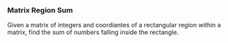 ### Matrix Region Sum

Given a matrix of integers and coordiantes of a rectangular region within a matrix, find the sum of numbers falling inside the rectangle.

